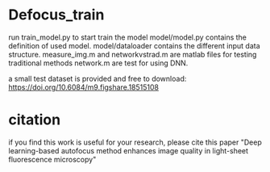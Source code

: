 # Defocus_train
run train_model.py to start train the model
model/model.py contains the definition of used model.
model/dataloader contains the different input data structure.
measure_img.m and networkvstrad.m are matlab files for testing traditional methods
network.m are test for using DNN.

a small test dataset is provided and free to download:
https://doi.org/10.6084/m9.figshare.18515108

# citation
if you find this work is useful for your research, please cite this paper "Deep learning-based autofocus method enhances image quality in light-sheet fluorescence microscopy"
